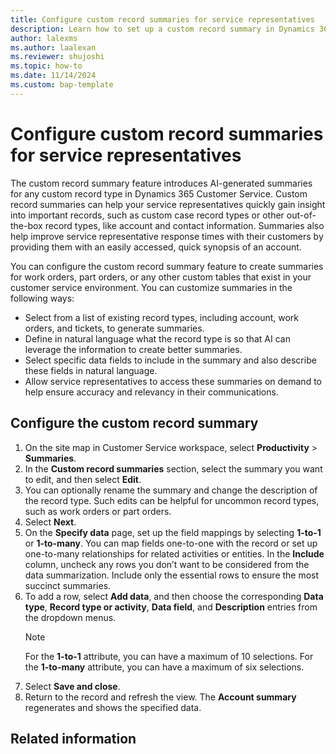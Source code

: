 ```yaml
---
title: Configure custom record summaries for service representatives
description: Learn how to set up a custom record summary in Dynamics 365 Customer Service.
author: lalexms 
ms.author: laalexan
ms.reviewer: shujoshi
ms.topic: how-to 
ms.date: 11/14/2024
ms.custom: bap-template 
---
```


# Configure custom record summaries for service representatives

The custom record summary feature introduces AI-generated summaries for any custom record type in Dynamics 365 Customer Service. Custom record summaries can help your service representatives quickly gain insight into important records, such as custom case record types or other out-of-the-box record types, like account and contact information. Summaries also help improve service representative response times with their customers by providing them with an easily accessed, quick synopsis of an account.

You can configure the custom record summary feature to create summaries for work orders, part orders, or any other custom tables that exist in your customer service environment. You can customize summaries in the following ways:
- Select from a list of existing record types, including account, work orders, and tickets, to generate summaries.
- Define in natural language what the record type is so that AI can leverage the information to create better summaries.
- Select specific data fields to include in the summary and also describe these fields in natural language.
- Allow service representatives to access these summaries on demand to help ensure accuracy and relevancy in their communications.

## Configure the custom record summary

1. On the site map in Customer Service workspace, select **Productivity** > **Summaries**.
1. In the **Custom record summaries** section, select the summary you want to edit, and then select **Edit**.
1. You can optionally rename the summary and change the description of the record type. Such edits can be helpful for uncommon record types, such as work orders or part orders.
1. Select **Next**.
1. On the **Specify data** page, set up the field mappings by selecting **1-to-1** or **1-to-many**. You can map fields one-to-one with the record or set up one-to-many relationships for related activities or entities. In the **Include** column, uncheck any rows you don’t want to be considered from the data summarization. Include only the essential rows to ensure the most succinct summaries.
1. To add a row, select **Add data**, and then choose the corresponding **Data type**, **Record type or activity**, **Data field**, and **Description** entries from the dropdown menus.
   > [!Note]
   > For the **1-to-1** attribute, you can have a maximum of 10 selections. For the **1-to-many** attribute, you can have a maximum of six selections.
1. Select **Save and close**.
1. Return to the record and refresh the view. The **Account summary** regenerates and shows the specified data.

## Related information


